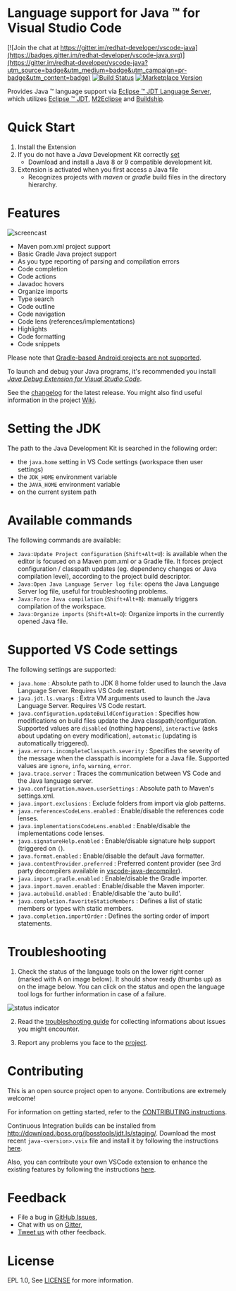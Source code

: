 # Language support for Java &trade; for Visual Studio Code

[![Join the chat at https://gitter.im/redhat-developer/vscode-java](https://badges.gitter.im/redhat-developer/vscode-java.svg)](https://gitter.im/redhat-developer/vscode-java?utm_source=badge&utm_medium=badge&utm_campaign=pr-badge&utm_content=badge)
[![Build Status](https://travis-ci.org/redhat-developer/vscode-java.svg?branch=master)](https://travis-ci.org/redhat-developer/vscode-java) [![Marketplace Version](https://vsmarketplacebadge.apphb.com/version/redhat.java.svg "Current Release")](https://marketplace.visualstudio.com/items?itemName=redhat.java)

Provides Java &trade; language support via
[Eclipse &trade; JDT Language Server](https://github.com/eclipse/eclipse.jdt.ls), which utilizes
[Eclipse &trade; JDT](http://www.eclipse.org/jdt/), [M2Eclipse](http://www.eclipse.org/m2e/) and [Buildship](https://github.com/eclipse/buildship).

# Quick Start

1. Install the Extension
2. If you do not have a _Java_ Development Kit correctly [set](#setting-the-jdk)
    - Download and install a Java 8 or 9 compatible development kit.
3. Extension is activated when you first access a Java file
    - Recognizes projects with _maven_ or _gradle_ build files in the directory hierarchy.

# Features

![ screencast ](https://raw.githubusercontent.com/redhat-developer/vscode-java/master/images/vscode-java.0.0.1.gif)

-   Maven pom.xml project support
-   Basic Gradle Java project support
-   As you type reporting of parsing and compilation errors
-   Code completion
-   Code actions
-   Javadoc hovers
-   Organize imports
-   Type search
-   Code outline
-   Code navigation
-   Code lens (references/implementations)
-   Highlights
-   Code formatting
-   Code snippets

Please note that [Gradle-based Android projects are not supported](https://github.com/redhat-developer/vscode-java/issues/10#issuecomment-268834749).

To launch and debug your Java programs, it's recommended you install _[Java Debug Extension for Visual Studio Code](https://marketplace.visualstudio.com/items?itemName=vscjava.vscode-java-debug)_.

See the [changelog](CHANGELOG.md) for the latest release. You might also find useful information in the project [Wiki](https://github.com/redhat-developer/vscode-java/wiki).

# Setting the JDK

The path to the Java Development Kit is searched in the following order:

-   the `java.home` setting in VS Code settings (workspace then user settings)
-   the `JDK_HOME` environment variable
-   the `JAVA_HOME` environment variable
-   on the current system path

# Available commands

The following commands are available:

-   `Java:Update Project configuration` (`Shift+Alt+U`): is available when the editor is focused on a Maven pom.xml or a Gradle file. It forces project configuration / classpath updates (eg. dependency changes or Java compilation level), according to the project build descriptor.
-   `Java:Open Java Language Server log file`: opens the Java Language Server log file, useful for troubleshooting problems.
-   `Java:Force Java compilation` (`Shift+Alt+B`): manually triggers compilation of the workspace.
-   `Java:Organize imports` (`Shift+Alt+O`): Organize imports in the currently opened Java file.

# Supported VS Code settings

The following settings are supported:

-   `java.home` : Absolute path to JDK 8 home folder used to launch the Java Language Server. Requires VS Code restart.
-   `java.jdt.ls.vmargs` : Extra VM arguments used to launch the Java Language Server. Requires VS Code restart.
-   `java.configuration.updateBuildConfiguration` : Specifies how modifications on build files update the Java classpath/configuration. Supported values are `disabled` (nothing happens), `interactive` (asks about updating on every modification), `automatic` (updating is automatically triggered).
-   `java.errors.incompleteClasspath.severity` : Specifies the severity of the message when the classpath is incomplete for a Java file. Supported values are `ignore`, `info`, `warning`, `error`.
-   `java.trace.server` : Traces the communication between VS Code and the Java language server.
-   `java.configuration.maven.userSettings` : Absolute path to Maven's settings.xml.
-   `java.import.exclusions` : Exclude folders from import via glob patterns.
-   `java.referencesCodeLens.enabled` : Enable/disable the references code lenses.
-   `java.implementationsCodeLens.enabled` : Enable/disable the implementations code lenses.
-   `java.signatureHelp.enabled` : Enable/disable signature help support (triggered on `(`).
-   `java.format.enabled` : Enable/disable the default Java formatter.
-   `java.contentProvider.preferred` : Preferred content provider (see 3rd party decompilers available in [vscode-java-decompiler](https://github.com/dgileadi/vscode-java-decompiler)).
-   `java.import.gradle.enabled` : Enable/disable the Gradle importer.
-   `java.import.maven.enabled` : Enable/disable the Maven importer.
-   `java.autobuild.enabled` : Enable/disable the 'auto build'.
-   `java.completion.favoriteStaticMembers` : Defines a list of static members or types with static members.
-   `java.completion.importOrder` : Defines the sorting order of import statements.

# Troubleshooting

1. Check the status of the language tools on the lower right corner (marked with A on image below).
   It should show ready (thumbs up) as on the image below. You can click on the status and open the
   language tool logs for further information in case of a failure.

![ status indicator ](https://raw.githubusercontent.com/redhat-developer/vscode-java/master/images/statusMarker.png)

2. Read the [troubleshooting guide](https://github.com/redhat-developer/vscode-java/wiki/Troubleshooting) for collecting informations about issues you might encounter.

3. Report any problems you face to the [project](https://github.com/redhat-developer/vscode-java/issues).

# Contributing

This is an open source project open to anyone. Contributions are extremely welcome!

For information on getting started, refer to the [CONTRIBUTING instructions](CONTRIBUTING.md).

Continuous Integration builds can be installed from http://download.jboss.org/jbosstools/jdt.ls/staging/. Download the most recent `java-<version>.vsix` file and install it by following the instructions [here](https://code.visualstudio.com/docs/editor/extension-gallery#_install-from-a-vsix).

Also, you can contribute your own VSCode extension to enhance the existing features by following the instructions [here](https://github.com/redhat-developer/vscode-java/wiki/Contribute-a-Java-Extension).

# Feedback

-   File a bug in [GitHub Issues](https://github.com/redhat-developer/vscode-java/issues),
-   Chat with us on [Gitter](https://gitter.im/redhat-developer/vscode-java),
-   [Tweet us](https://twitter.com/VSCodeJava/) with other feedback.

# License

EPL 1.0, See [LICENSE](LICENSE) for more information.
